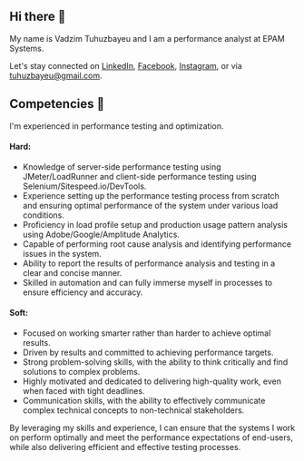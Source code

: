 ## Hi there 👋
My name is Vadzim Tuhuzbayeu and I am a performance analyst at EPAM Systems.

Let's stay connected on [LinkedIn](https://www.linkedin.com/in/tuhuzbayeu/), [Facebook](https://www.facebook.com/tuhuzbayeu/), [Instagram](https://www.instagram.com/tuhuzbayeu/), or via [tuhuzbayeu@gmail.com](mailto:tuhuzbayeu@gmail.com).

## Competencies 💪
I'm experienced in performance testing and optimization.

#### Hard:
* Knowledge of server-side performance testing using JMeter/LoadRunner and client-side performance testing using Selenium/Sitespeed.io/DevTools.
* Experience setting up the performance testing process from scratch and ensuring optimal performance of the system under various load conditions.
* Proficiency in load profile setup and production usage pattern analysis using Adobe/Google/Amplitude Analytics.
* Capable of performing root cause analysis and identifying performance issues in the system.
* Ability to report the results of performance analysis and testing in a clear and concise manner.
* Skilled in automation and can fully immerse myself in processes to ensure efficiency and accuracy.

#### Soft:
* Focused on working smarter rather than harder to achieve optimal results.
* Driven by results and committed to achieving performance targets.
* Strong problem-solving skills, with the ability to think critically and find solutions to complex problems.
* Highly motivated and dedicated to delivering high-quality work, even when faced with tight deadlines.
* Communication skills, with the ability to effectively communicate complex technical concepts to non-technical stakeholders.

By leveraging my skills and experience, I can ensure that the systems I work on perform optimally and meet the performance expectations of end-users, while also delivering efficient and effective testing processes.
